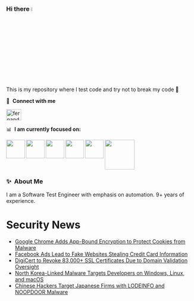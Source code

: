 ### Hi there <a href="https://www.gautamkrishnar.com/"><img src="https://media.giphy.com/media/hvRJCLFzcasrR4ia7z/giphy.gif" width="5%"></a>
This is my repository where I test code and try not to break my code :rofl:

🔗 &nbsp;**Connect with me**
<p align="left">
<a href="https://linkedin.com/in/fernandorlcruz" target="blank"><img align="center" src="https://raw.githubusercontent.com/rahuldkjain/github-profile-readme-generator/master/src/images/icons/Social/linked-in-alt.svg" alt="fernando cruz" height="30" width="40" /></a>
  
📊 &nbsp;**I am currently focused on:**

<img align="left" width='50' height='50' src="https://cdn.jsdelivr.net/gh/devicons/devicon/icons/python/python-original-wordmark.svg" />
<img align="left" width='50' height='50' src="https://cdn.jsdelivr.net/gh/devicons/devicon/icons/csharp/csharp-original.svg" />
<img align="left" width='50' height='50' src="https://cdn.jsdelivr.net/gh/devicons/devicon/icons/jenkins/jenkins-original.svg" />
<img align="left" width='50' height='50' src="https://specflow.org/wp-content/uploads/2021/05/SpecFlow-Icon.png" />
<img align="left" width='50' height='50' src="https://www.svgrepo.com/show/306098/githubactions.svg" />
<img width='80' height='80' src="https://cdn2.vectorstock.com/i/1000x1000/64/81/security-testing-concept-icon-safety-audit-key-vector-29166481.jpg" />
          
          
  
### ✨&nbsp; About Me

I am a Software Test Engineer with emphasis on automation. 9+ years of experience.

# Security News
<!-- BLOG-POST-LIST:START -->
- [Google Chrome Adds App-Bound Encryption to Protect Cookies from Malware](https://thehackernews.com/2024/08/google-chrome-adds-app-bound-encryption.html)
- [Facebook Ads Lead to Fake Websites Stealing Credit Card Information](https://thehackernews.com/2024/08/facebook-ads-lead-to-fake-websites.html)
- [DigiCert to Revoke 83,000+ SSL Certificates Due to Domain Validation Oversight](https://thehackernews.com/2024/07/digicert-to-revoke-83000-ssl.html)
- [North Korea-Linked Malware Targets Developers on Windows, Linux, and macOS](https://thehackernews.com/2024/07/north-korea-linked-malware-targets.html)
- [Chinese Hackers Target Japanese Firms with LODEINFO and NOOPDOOR Malware](https://thehackernews.com/2024/07/chinese-hackers-target-japanese-firms.html)
<!-- BLOG-POST-LIST:END -->
